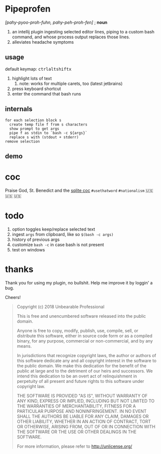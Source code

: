 # Pipeprofen
_[pahy-pyoo-proh-fuhn, pahy-peh-proh-fen]_ ; **noun**
1. an intellij plugin ingesting selected editor lines,
piping to a custom bash command, and whose process
output replaces those lines.
2. alleviates headache symptoms

## usage
default keymap: <kbd>ctrl</kbd><kbd>alt</kbd><kbd>shift</kbd><kbd>x</kbd>

1. highlight lots of text
    1. note: works for multiple carets, too (latest jetbrains)
1. press keyboard shortcut
1. enter the command that bash runs

## internals
    for each selection block s
      create temp file f from s characters
      show prompt to get args
      pipe f as stdin to `bash -c ${args}`
      replace s with (stdout + stderr)
    remove selection

## demo


# coc
Praise God, St. Benedict and the
[sqlite coc](https://www.sqlite.org/codeofconduct.html)
`#usethatword` `#nationalism` :us: :us: :us:

# todo
1. option toggles keep/replace selected text
1. ingest `args` from clipboard, like so `$(bash -c args)`
1. history of previous args
1. customize `bash -c` in case bash is not present
1. test on windows

# thanks
Thank you for using my plugin, no bullshit.
Help me improve it by loggin' a bug.

Cheers!

> Copyright (c) 2018 Unbearable Professional
> 
> This is free and unencumbered software released into the public domain.
> 
> Anyone is free to copy, modify, publish, use, compile, sell, or
> distribute this software, either in source code form or as a compiled
> binary, for any purpose, commercial or non-commercial, and by any
> means.
> 
> In jurisdictions that recognize copyright laws, the author or authors
> of this software dedicate any and all copyright interest in the
> software to the public domain. We make this dedication for the benefit
> of the public at large and to the detriment of our heirs and
> successors. We intend this dedication to be an overt act of
> relinquishment in perpetuity of all present and future rights to this
> software under copyright law.
> 
> THE SOFTWARE IS PROVIDED "AS IS", WITHOUT WARRANTY OF ANY KIND,
> EXPRESS OR IMPLIED, INCLUDING BUT NOT LIMITED TO THE WARRANTIES OF
> MERCHANTABILITY, FITNESS FOR A PARTICULAR PURPOSE AND NONINFRINGEMENT.
> IN NO EVENT SHALL THE AUTHORS BE LIABLE FOR ANY CLAIM, DAMAGES OR
> OTHER LIABILITY, WHETHER IN AN ACTION OF CONTRACT, TORT OR OTHERWISE,
> ARISING FROM, OUT OF OR IN CONNECTION WITH THE SOFTWARE OR THE USE OR
> OTHER DEALINGS IN THE SOFTWARE.
> 
> For more information, please refer to http://unlicense.org/
